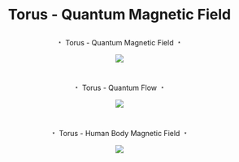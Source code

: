 <br>

# <p align="center">  Torus - Quantum Magnetic Field <p/>


<p align="center"> ﹡ Torus - Quantum Magnetic Field ﹡ <p/>


<p align="center">
<img src="https://user-images.githubusercontent.com/113218619/234465247-f663de8d-04ec-4310-96ec-653ba01e7614.gif" />
<p/>

#

<p align="center"> ﹡ Torus - Quantum Flow ﹡ 

<p align="center">
<img src="https://user-images.githubusercontent.com/113218619/235283776-ff56fa61-2a9c-47e0-bbcf-0e1941e3e9fc.gif"/>
<p/>

#

<p align="center"> ﹡ Torus - Human Body Magnetic Field ﹡ <p/>

<p align="center">
<img src="https://user-images.githubusercontent.com/113218619/235284218-6fa76a2f-d675-4a23-8f9e-5ef729e629ef.jpeg"/>
<p/>





